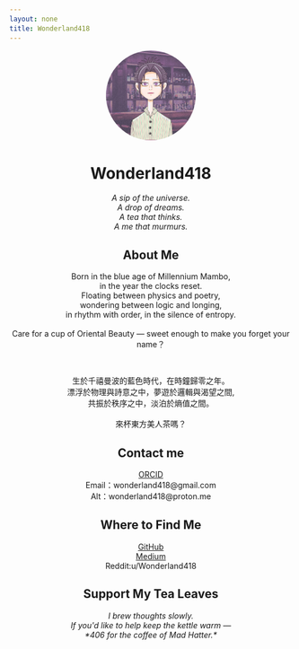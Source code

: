 ```yaml
---
layout: none
title: Wonderland418
---
```

<link rel="stylesheet" href="/assets/css/style.css">

<p align="center">
  <img src="./23667A09-410E-4D62-8EB3-4ED507B3A6ED (1).jpg" width="160" style="border-radius: 50%"><br>
</p>

<div style = "text-align: center">
  <h1> Wonderland418</h1>

  <em>
    A sip of the universe.<br>
    A drop of dreams.<br>
    A tea that thinks.<br>
    A me that murmurs.
  </em>

  <h2>About Me</h2>
  <p>
  Born in the blue age of Millennium Mambo, <br>
  in the year the clocks reset.  <br>
  Floating between physics and poetry, <br>
  wondering between logic and longing,  <br>
  in rhythm with order, in the silence of entropy.<br>
  <br>
  Care for a cup of Oriental Beauty — sweet enough to make you forget your name？
  </p>
  <br>
  <p>
    生於千禧曼波的藍色時代，在時鐘歸零之年。<br> 
    漂浮於物理與詩意之中，夢遊於邏輯與渴望之間, <br> 
    共振於秩序之中，淡泊於熵值之間。<br>
    <br>
    來杯東方美人茶嗎？<br>
   </p>

   <h2>Contact me</h2>
   <dl>
     <dt><a href = "https://orcid.org/0009-0001-6375-1915">ORCID</a></dt>
     <dt>Email：wonderland418@gmail.com</dt>  
     <dt>Alt：wonderland418@proton.me</dt>
   </dl>

  <h2>Where to Find Me</h2>
  <dl>
    <dt><a  href = "https://githucom/wonderland418">GitHub</a></dt>
    <dt><a  href = "https://medium.com/@Wonderland418">Medium</a></dt>
    <dt>Reddit:u/Wonderland418</dt>
  </dl>

 <h2>Support My Tea Leaves</h2>
  <em>
    I brew thoughts slowly.  <br>
    If you'd like to help keep the kettle warm —  <br>
    *406 for the coffee of Mad Hatter.* <br>
  </em>
</div>
